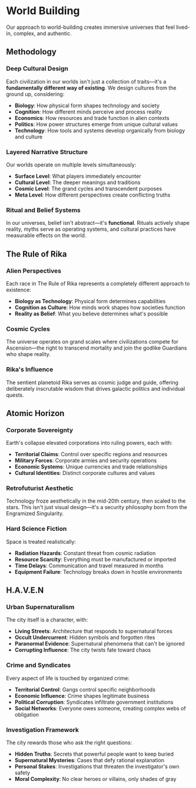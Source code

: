 # World Building

Our approach to world-building creates immersive universes that feel lived-in, complex, and authentic.

## Methodology

### Deep Cultural Design
Each civilization in our worlds isn't just a collection of traits—it's a **fundamentally different way of existing**. We design cultures from the ground up, considering:

- **Biology**: How physical form shapes technology and society
- **Cognition**: How different minds perceive and process reality
- **Economics**: How resources and trade function in alien contexts
- **Politics**: How power structures emerge from unique cultural values
- **Technology**: How tools and systems develop organically from biology and culture

### Layered Narrative Structure
Our worlds operate on multiple levels simultaneously:

- **Surface Level**: What players immediately encounter
- **Cultural Level**: The deeper meanings and traditions
- **Cosmic Level**: The grand cycles and transcendent purposes
- **Meta Level**: How different perspectives create conflicting truths

### Ritual and Belief Systems
In our universes, belief isn't abstract—it's **functional**. Rituals actively shape reality, myths serve as operating systems, and cultural practices have measurable effects on the world.

## The Rule of Rika

### Alien Perspectives
Each race in The Rule of Rika represents a completely different approach to existence:
- **Biology as Technology**: Physical form determines capabilities
- **Cognition as Culture**: How minds work shapes how societies function
- **Reality as Belief**: What you believe determines what's possible

### Cosmic Cycles
The universe operates on grand scales where civilizations compete for Ascension—the right to transcend mortality and join the godlike Guardians who shape reality.

### Rika's Influence
The sentient planetoid Rika serves as cosmic judge and guide, offering deliberately inscrutable wisdom that drives galactic politics and individual quests.

## Atomic Horizon

### Corporate Sovereignty
Earth's collapse elevated corporations into ruling powers, each with:
- **Territorial Claims**: Control over specific regions and resources
- **Military Forces**: Corporate armies and security operations
- **Economic Systems**: Unique currencies and trade relationships
- **Cultural Identities**: Distinct corporate cultures and values

### Retrofuturist Aesthetic
Technology froze aesthetically in the mid-20th century, then scaled to the stars. This isn't just visual design—it's a security philosophy born from the Engramized Singularity.

### Hard Science Fiction
Space is treated realistically:
- **Radiation Hazards**: Constant threat from cosmic radiation
- **Resource Scarcity**: Everything must be manufactured or imported
- **Time Delays**: Communication and travel measured in months
- **Equipment Failure**: Technology breaks down in hostile environments

## H.A.V.E.N

### Urban Supernaturalism
The city itself is a character, with:
- **Living Streets**: Architecture that responds to supernatural forces
- **Occult Undercurrent**: Hidden symbols and forgotten rites
- **Paranormal Evidence**: Supernatural phenomena that can't be ignored
- **Corrupting Influence**: The city twists fate toward chaos

### Crime and Syndicates
Every aspect of life is touched by organized crime:
- **Territorial Control**: Gangs control specific neighborhoods
- **Economic Influence**: Crime shapes legitimate business
- **Political Corruption**: Syndicates infiltrate government institutions
- **Social Networks**: Everyone owes someone, creating complex webs of obligation

### Investigation Framework
The city rewards those who ask the right questions:
- **Hidden Truths**: Secrets that powerful people want to keep buried
- **Supernatural Mysteries**: Cases that defy rational explanation
- **Personal Stakes**: Investigations that threaten the investigator's own safety
- **Moral Complexity**: No clear heroes or villains, only shades of gray
